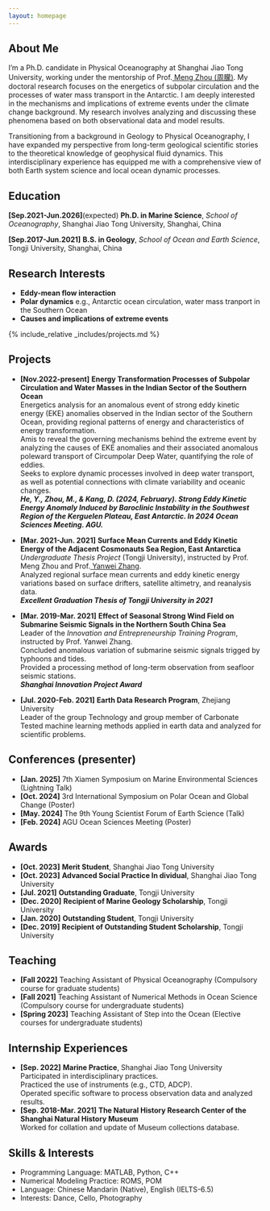 ```yaml
---
layout: homepage
---
```


## About Me
<!-- I'm a <a href="https://med.nyu.edu/departments-institutes/population-health/divisions-sections-centers/biostatistics/" target="_blank"> Statistics</a> Ph.D. candidate at <a href="https://www.nyu.edu/" target="_blank"> Shanghai Jiao Tong University</a>, -->
I’m a Ph.D. candidate in Physical Oceanography at Shanghai Jiao Tong University, working under the mentorship of Prof.<a href="https://soo.sjtu.edu.cn/teacher-list/zhoumeng.html" target="_blank"> Meng Zhou (周朦)</a>. My doctoral research focuses on the energetics of subpolar circulation and the processes of water mass transport in the Antarctic. I am deeply interested in the mechanisms and implications of extreme events under the climate change background. My research involves analyzing and discussing these phenomena based on both observational data and model results.

Transitioning from a background in Geology to Physical Oceanography, I have expanded my perspective from long-term geological scientific stories to the theoretical knowledge of geophysical fluid dynamics. This interdisciplinary experience has equipped me with a comprehensive view of both Earth system science and local ocean dynamic processes.

## Education
**[Sep.2021-Jun.2026]**(expected)   **Ph.D. in Marine Science**, *School of Oceanography*, Shanghai Jiao Tong University, Shanghai, China
     
**[Sep.2017-Jun.2021]**   **B.S. in Geology**, *School of Ocean and Earth Science*, Tongji University, Shanghai, China


## Research Interests
- **Eddy-mean flow interaction** 
- **Polar dynamics** e.g., Antarctic ocean circulation, water mass tranport in the Southern Ocean
- **Causes and implications of extreme events**


{% include_relative _includes/projects.md %} 


## Projects
- **[Nov.2022-present]** **Energy Transformation Processes of Subpolar Circulation and Water Masses in the Indian Sector of the Southern Ocean**      
Energetics analysis for an anomalous event of strong eddy kinetic energy (EKE) anomalies observed in the Indian sector of the Southern Ocean, providing regional patterns of energy and characteristics of energy transformation.  
Amis to reveal the governing mechanisms behind the extreme event by analyzing the causes of EKE anomalies and their associated anomalous poleward transport of Circumpolar Deep Water, quantifying the role of eddies.  
Seeks to explore dynamic processes involved in deep water transport, as well as potential connections with climate variability and oceanic changes.  
***He, Y., Zhou, M., & Kang, D. (2024, February). Strong Eddy Kinetic Energy Anomaly Induced by Baroclinic Instability in the Southwest Region of the Kerguelen Plateau, East Antarctic. In 2024 Ocean Sciences Meeting. AGU.***

- **[Mar. 2021-Jun. 2021]** **Surface Mean Currents and Eddy Kinetic Energy of the Adjacent Cosmonauts Sea Region, East Antarctica**  
 *Undergraduate Thesis Project* (Tongji University), instructed by Prof. Meng Zhou and Prof.<a href="https://mgg.tongji.edu.cn/18/cc/c22851a202956/page.htm" target="_blank"> Yanwei Zhang</a>.  
 Analyzed regional surface mean currents and eddy kinetic energy variations based on surface drifters, satellite altimetry, and reanalysis data.  
 ***Excellent Graduation Thesis of Tongji University in 2021***

- **[Mar. 2019-Mar. 2021]** **Effect of Seasonal Strong Wind Field on Submarine Seismic Signals in the Northern South China Sea**  
 Leader of the *Innovation and Entrepreneurship Training Program*, instructed by Prof. Yanwei Zhang.    
 Concluded anomalous variation of submarine seismic signals trigged by typhoons and tides.    
 Provided a processing method of long-term observation from seafloor seismic stations.    
 ***Shanghai Innovation Project Award***

- **[Jul. 2020-Feb. 2021]** **Earth Data Research Program**, Zhejiang University  
Leader of the group Technology and group member of Carbonate  
Tested machine learning methods applied in earth data and analyzed for scientific problems.


## Conferences (presenter)
- **[Jan. 2025]** 7th Xiamen Symposium on Marine Environmental Sciences (Lightning Talk)
- **[Oct. 2024]** 3rd International Symposium on Polar Ocean and Global Change (Poster)
- **[May. 2024]** The 9th Young Scientist Forum of Earth Science (Talk)
- **[Feb. 2024]** AGU Ocean Sciences Meeting (Poster)


## Awards
- **[Oct. 2023]** **Merit Student**, Shanghai Jiao Tong University
- **[Oct. 2023]** **Advanced Social Practice In dividual**, Shanghai Jiao Tong University
- **[Jul. 2021]** **Outstanding Graduate**, Tongji University
- **[Dec. 2020]** **Recipient of Marine Geology Scholarship**, Tongji University
- **[Jan. 2020]** **Outstanding Student**, Tongji University
- **[Dec. 2019]** **Recipient of Outstanding Student Scholarship**, Tongji University


## Teaching
- **[Fall 2022]** Teaching Assistant of Physical Oceanography (Compulsory course for graduate students)
- **[Fall 2021]** Teaching Assistant of Numerical Methods in Ocean Science (Compulsory course for undergraduate students)
- **[Spring 2023]** Teaching Assistant of Step into the Ocean (Elective courses for undergraduate students)

<!-- {% include_relative _includes/publications.md %} -->


## Internship Experiences
- **[Sep. 2022]** **Marine Practice**, Shanghai Jiao Tong University  
Participated in interdisciplinary practices.  
Practiced the use of instruments (e.g., CTD, ADCP).    
Operated specific software to process observation data and analyzed results.
- **[Sep. 2018-Mar. 2021]** **The Natural History Research Center of the Shanghai Natural History Museum**  
Worked for collation and update of Museum collections database.


## Skills & Interests
- Programming Language: MATLAB, Python, C++
- Numerical Modeling Practice: ROMS, POM
- Language: Chinese Mandarin (Native), English (IELTS-6.5)
- Interests: Dance, Cello, Photography

